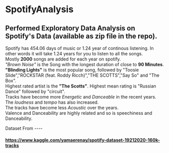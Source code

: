 # SpotifyAnalysis 

## Performed Exploratory Data Analysis on Spotify's Data (available as zip file in the repo).  

Spotify has 454.06 days of music or 1.24 year of continous listening. In other words it will take 1.24 years for you to listen to all the songs.  
Mostly **2000** songs are added for each year on spotify.    
*"Brown Noise"* is the Song with the longest duration of close to **90 Minutes**.  
**"Blinding Lights"** is the most popular song, followed by "Toosie Slide","ROCKSTAR (feat. Roddy Ricch)","THE SCOTTS","Say So" and "The Box".  
Highest rated artist is the **"The Scotts"**.
Highest mean rating is "Russian Dance" followed by "circuit".    
Tracks have become more *Energetic* and *Danceable* in the recent years. The *loudness* and *tempo* has also increased.  
The tracks have become less *Acoustic* over the years.  
Valence and Danceability are highly related and so is speechiness and Danceability.  

Dataset From ----  
#### https://www.kaggle.com/yamaerenay/spotify-dataset-19212020-160k-tracks
